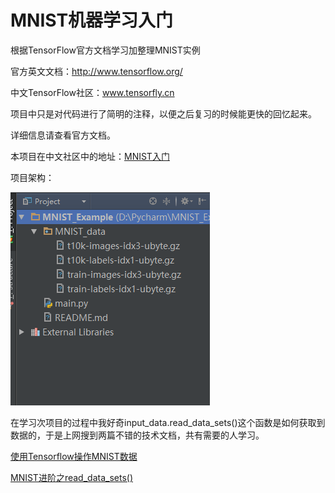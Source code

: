 # MNIST机器学习入门

根据TensorFlow官方文档学习加整理MNIST实例

官方英文文档：<http://www.tensorflow.org/> 

中文TensorFlow社区：www.tensorfly.cn

项目中只是对代码进行了简明的注释，以便之后复习的时候能更快的回忆起来。

详细信息请查看官方文档。

本项目在中文社区中的地址：[MNIST入门](http://www.tensorfly.cn/tfdoc/tutorials/mnist_beginners.html)

项目架构：

![1.png](1.png)

在学习次项目的过程中我好奇input_data.read_data_sets()这个函数是如何获取到数据的，于是上网搜到两篇不错的技术文档，共有需要的人学习。

[使用Tensorflow操作MNIST数据](http://www.cnblogs.com/eczhou/p/7860508.html)

[MNIST进阶之read_data_sets()](https://blog.csdn.net/qq_33254870/article/details/81388620)